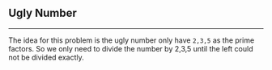 ## Ugly Number
---------------

The idea for this problem is the ugly number only have `2,3,5` as the prime factors. So we only need to divide the number by 2,3,5 until the left could not be divided exactly.
